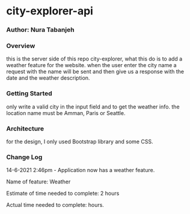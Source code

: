 # city-explorer-api

### Author: Nura Tabanjeh

### Overview
 
 this is the server side of this repo city-explorer, what this do is to add a weather feature for the website. when the user enter the city name a request with the name will be sent and then give us a response with the date and the weather description.

### Getting Started

only write a valid city in the input field and to get the weather info. the location name must be Amman, Paris or Seattle.

### Architecture

for the design, I only used Bootstrap library and some CSS.

### Change Log

14-6-2021 2:46pm - Application now has a weather feature.

Name of feature: Weather

Estimate of time needed to complete: 2 hours

Actual time needed to complete:  hours.